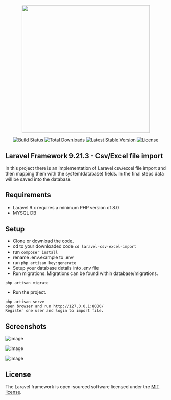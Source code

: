 <p align="center"><a href="https://laravel.com" target="_blank"><img src="https://raw.githubusercontent.com/laravel/art/master/logo-lockup/5%20SVG/2%20CMYK/1%20Full%20Color/laravel-logolockup-cmyk-red.svg" width="400"></a></p>

<p align="center">
<a href="https://travis-ci.org/laravel/framework"><img src="https://travis-ci.org/laravel/framework.svg" alt="Build Status"></a>
<a href="https://packagist.org/packages/laravel/framework"><img src="https://img.shields.io/packagist/dt/laravel/framework" alt="Total Downloads"></a>
<a href="https://packagist.org/packages/laravel/framework"><img src="https://img.shields.io/packagist/v/laravel/framework" alt="Latest Stable Version"></a>
<a href="https://packagist.org/packages/laravel/framework"><img src="https://img.shields.io/packagist/l/laravel/framework" alt="License"></a>
</p>

## Laravel Framework 9.21.3 - Csv/Excel file import

In this project there is an implementation of Laravel csv/excel file import and then mapping them with the system(database) fields. In the final steps data will be saved into the database.

## Requirements

- Laravel 9.x requires a minimum PHP version of 8.0
- MYSQL DB

## Setup

- Clone or download the code.
- cd to your downloaded code ```cd laravel-csv-excel-import```
- run ```composer install```
- rename .env.example to .env
- run ```php artisan key:generate```
- Setup your database details into .env file
- Run migrations. Migrations can be found within database/migrations. 
```
php artisan migrate
```
- Run the project.
```
php artisan serve 
open browser and run http://127.0.0.1:8000/
Register one user and login to import file.
```
## Screenshots

![image](https://user-images.githubusercontent.com/6604713/182132702-2e62a787-f3da-442c-a6c0-21e7e3c3eb03.png)

![image](https://user-images.githubusercontent.com/6604713/182132916-f99e956a-b195-4eff-b72b-cc5a34c71ee4.png)

![image](https://user-images.githubusercontent.com/6604713/182133136-a97ef640-95d5-4d01-8eb4-7ffe31188d66.png)



## License

The Laravel framework is open-sourced software licensed under the [MIT license](https://opensource.org/licenses/MIT).

